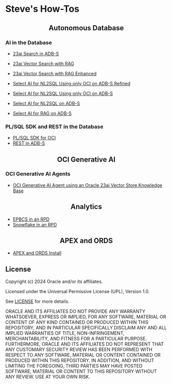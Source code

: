 # Steve's How-Tos

<h2 style="text-align: center;">Autonomous Database</h2>

### AI in the Database

- [23ai Search in ADB-S](https://snicholspa.github.io/tips_tricks_howtos/autonomous_database/search23ai/)

- [23ai Vector Search with RAG](https://snicholspa.github.io/tips_tricks_howtos/autonomous_database/vector_search/)
- [23ai Vector Search with RAG Enhanced](https://snicholspa.github.io/tips_tricks_howtos/autonomous_database/vector_search_enhanced/)


- [Select AI for NL2SQL Using only OCI on ADB-S Refined](https://snicholspa.github.io/tips_tricks_howtos/autonomous_database/select_ai_oci_refined/)
- [Select AI for NL2SQL Using only OCI on ADB-S](https://snicholspa.github.io/tips_tricks_howtos/autonomous_database/select_ai_oci_only/)
- [Select AI for NL2SQL on ADB-S](https://snicholspa.github.io/tips_tricks_howtos/autonomous_database/select_ai/)


- [Select AI for RAG on ADB-S](https://snicholspa.github.io/tips_tricks_howtos/autonomous_database/select_ai_rag/)

### PL/SQL SDK and REST in the Database

- [PL/SQL SDK for OCI](https://snicholspa.github.io/tips_tricks_howtos/autonomous_database/pl_sql_sdk/)
- [REST in ADB-S](https://snicholspa.github.io/tips_tricks_howtos/autonomous_database/rest_in_db/)

<h2 style="text-align: center;">OCI Generative AI</h2>

### OCI Generative AI Agents

- [OCI Generative AI Agent using an Oracle 23ai Vector Store Knowledge Base](https://snicholspa.github.io/tips_tricks_howtos/oci_genai_service/genai_agents_vector_kb/)

<h2 style="text-align: center;">Analytics</h2>

- [EPBCS in an RPD](https://snicholspa.github.io/tips_tricks_howtos/analytics/epbcs/)
- [Snowflake in an RPD](https://snicholspa.github.io/tips_tricks_howtos/analytics/snowflake/)

<h2 style="text-align: center;">APEX and ORDS</h2>

- [APEX and ORDS Install](https://snicholspa.github.io/tips_tricks_howtos/apex_ords/apex_ords_install/)

## License
Copyright (c) 2024 Oracle and/or its affiliates.

Licensed under the Universal Permissive License (UPL), Version 1.0.

See [LICENSE](LICENSE) for more details.

ORACLE AND ITS AFFILIATES DO NOT PROVIDE ANY WARRANTY WHATSOEVER, EXPRESS OR IMPLIED, FOR ANY SOFTWARE, MATERIAL OR CONTENT OF ANY KIND CONTAINED OR PRODUCED WITHIN THIS REPOSITORY, AND IN PARTICULAR SPECIFICALLY DISCLAIM ANY AND ALL IMPLIED WARRANTIES OF TITLE, NON-INFRINGEMENT, MERCHANTABILITY, AND FITNESS FOR A PARTICULAR PURPOSE.  FURTHERMORE, ORACLE AND ITS AFFILIATES DO NOT REPRESENT THAT ANY CUSTOMARY SECURITY REVIEW HAS BEEN PERFORMED WITH RESPECT TO ANY SOFTWARE, MATERIAL OR CONTENT CONTAINED OR PRODUCED WITHIN THIS REPOSITORY. IN ADDITION, AND WITHOUT LIMITING THE FOREGOING, THIRD PARTIES MAY HAVE POSTED SOFTWARE, MATERIAL OR CONTENT TO THIS REPOSITORY WITHOUT ANY REVIEW. USE AT YOUR OWN RISK. 
